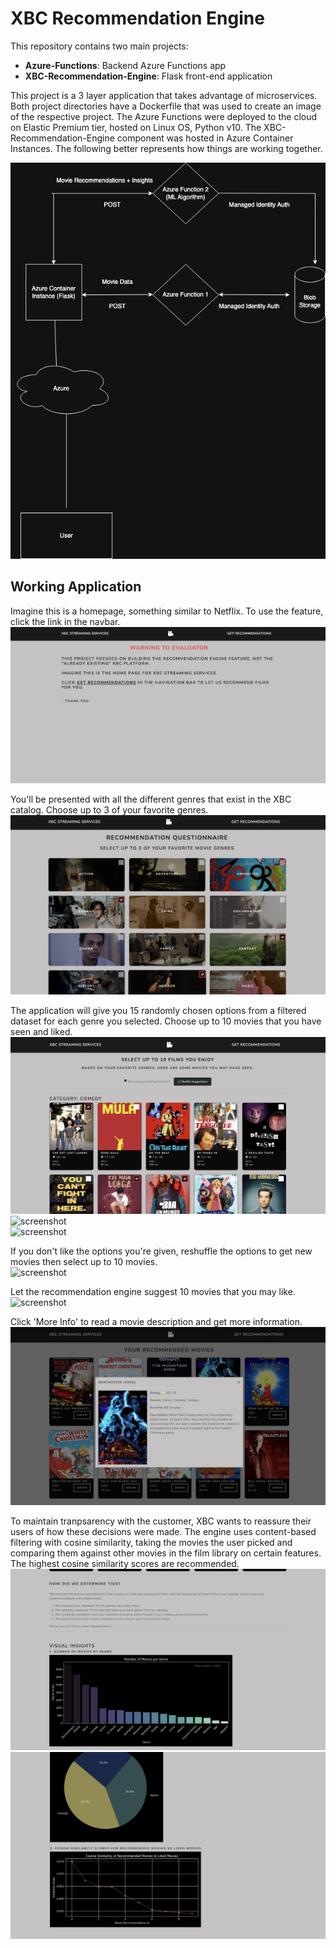 # XBC Recommendation Engine  

This repository contains two main projects:  

- **Azure-Functions**: Backend Azure Functions app  
- **XBC-Recommendation-Engine**: Flask front-end application  

This project is a 3 layer application that takes advantage of microservices. Both project directories have a Dockerfile that was used to create an image of the respective project. The Azure Functions were deployed to the cloud on Elastic Premium tier, hosted on Linux OS, Python v10.  The XBC-Recommendation-Engine component was hosted in Azure Container Instances.  The following better represents how things are working together.  

![screenshot](/XBC-Recommendation-Engine/screenshots/movie-rec-diagram.drawio.png)  

## Working Application  

Imagine this is a homepage, something similar to Netflix. To use the feature, click the link in the navbar.  
![screenshot](/XBC-Recommendation-Engine/screenshots/homepage.png)  

You'll be presented with all the different genres that exist in the XBC catalog. Choose up to 3 of your favorite genres.  
![screenshot](/XBC-Recommendation-Engine/screenshots/genre_selection.png)  

The application will give you 15 randomly chosen options from a filtered dataset for each genre you selected. Choose up to 10 movies that you have seen and liked.  
![screenshot](/XBC-Recommendation-Engine/screenshots/movie_selection.png)  
![screenshot](/XBC-Recommendation-Engine/screenshots/movie_selection2.png)  
![screenshot](/XBC-Recommendation-Engine/screenshots/movie_selection3.png)  

If you don't like the options you're given, reshuffle the options to get new movies then select up to 10 movies.  
![screenshot](/XBC-Recommendation-Engine/screenshots/shuffle.png)  

Let the recommendation engine suggest 10 movies that you may like.  
![screenshot](/XBC-Recommendation-Engine/screenshots/movie_recommendations.png)  

Click 'More Info' to read a movie description and get more information.  
![screenshot](/XBC-Recommendation-Engine/screenshots/more_info.png)

To maintain tranpsarency with the customer, XBC wants to reassure their users of how these decisions were made. The engine uses content-based filtering with cosine similarity, taking the movies the user picked and comparing them against other movies in the film library on certain features.  The highest cosine similarity scores are recommended.  
![screenshot](/XBC-Recommendation-Engine/screenshots/insights.png)  
![screenshot](/XBC-Recommendation-Engine/screenshots/insights2.png)  